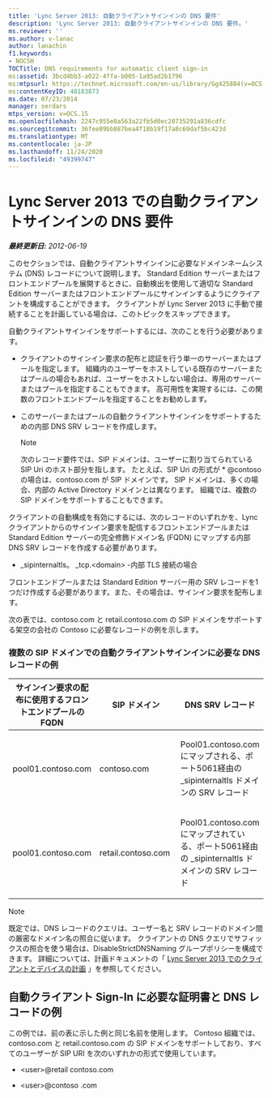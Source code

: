 ```yaml
---
title: 'Lync Server 2013: 自動クライアントサインインの DNS 要件'
description: 'Lync Server 2013: 自動クライアントサインインの DNS 要件。'
ms.reviewer: ''
ms.author: v-lanac
author: lanachin
f1.keywords:
- NOCSH
TOCTitle: DNS requirements for automatic client sign-in
ms:assetid: 3bcd4bb3-a022-4ffa-b005-1a95ad2b1796
ms:mtpsurl: https://technet.microsoft.com/en-us/library/Gg425884(v=OCS.15)
ms:contentKeyID: 48183873
ms.date: 07/23/2014
manager: serdars
mtps_version: v=OCS.15
ms.openlocfilehash: 2247c955e0a563a22fb5d0ec20735291a836cdfc
ms.sourcegitcommit: 36fee89bb887bea4f18b19f17a8c69daf5bc423d
ms.translationtype: MT
ms.contentlocale: ja-JP
ms.lasthandoff: 11/24/2020
ms.locfileid: "49399747"
---
```

# <a name="dns-requirements-for-automatic-client-sign-in-in-lync-server-2013"></a>Lync Server 2013 での自動クライアントサインインの DNS 要件

<div data-xmlns="http://www.w3.org/1999/xhtml">

<div class="topic" data-xmlns="http://www.w3.org/1999/xhtml" data-msxsl="urn:schemas-microsoft-com:xslt" data-cs="https://msdn.microsoft.com/">

<div data-asp="https://msdn2.microsoft.com/asp">



</div>

<div id="mainSection">

<div id="mainBody">

<span> </span>

_**最終更新日:** 2012-06-19_

このセクションでは、自動クライアントサインインに必要なドメインネームシステム (DNS) レコードについて説明します。 Standard Edition サーバーまたはフロントエンドプールを展開するときに、自動検出を使用して適切な Standard Edition サーバーまたはフロントエンドプールにサインインするようにクライアントを構成することができます。 クライアントが Lync Server 2013 に手動で接続することを計画している場合は、このトピックをスキップできます。

自動クライアントサインインをサポートするには、次のことを行う必要があります。

  - クライアントのサインイン要求の配布と認証を行う単一のサーバーまたはプールを指定します。 組織内のユーザーをホストしている既存のサーバーまたはプールの場合もあれば、ユーザーをホストしない場合は、専用のサーバーまたはプールを指定することもできます。 高可用性を実現するには、この関数のフロントエンドプールを指定することをお勧めします。

  - このサーバーまたはプールの自動クライアントサインインをサポートするための内部 DNS SRV レコードを作成します。
    
    <div>
    

    > [!NOTE]  
    > 次のレコード要件では、SIP ドメインは、ユーザーに割り当てられている SIP Uri のホスト部分を指します。 たとえば、SIP Uri の形式が * @contoso の場合は、contoso.com が SIP ドメインです。 SIP ドメインは、多くの場合、内部の Active Directory ドメインとは異なります。 組織では、複数の SIP ドメインをサポートすることもできます。

    
    </div>

クライアントの自動構成を有効にするには、次のレコードのいずれかを、Lync クライアントからのサインイン要求を配信するフロントエンドプールまたは Standard Edition サーバーの完全修飾ドメイン名 (FQDN) にマップする内部 DNS SRV レコードを作成する必要があります。

  - \_sipinternaltls。 \_tcp.\<domain\> -内部 TLS 接続の場合

フロントエンドプールまたは Standard Edition サーバー用の SRV レコードを1つだけ作成する必要があります。また、その場合は、サインイン要求を配布します。

次の表では、contoso.com と retail.contoso.com の SIP ドメインをサポートする架空の会社の Contoso に必要なレコードの例を示します。

### <a name="example-of-dns-records-required-for-automatic-client-sign-in-with-multiple-sip-domains"></a>複数の SIP ドメインでの自動クライアントサインインに必要な DNS レコードの例

<table>
<colgroup>
<col style="width: 33%" />
<col style="width: 33%" />
<col style="width: 33%" />
</colgroup>
<thead>
<tr class="header">
<th>サインイン要求の配布に使用するフロントエンドプールの FQDN</th>
<th>SIP ドメイン</th>
<th>DNS SRV レコード</th>
</tr>
</thead>
<tbody>
<tr class="odd">
<td><p>pool01.contoso.com</p></td>
<td><p>contoso.com</p></td>
<td><p>Pool01.contoso.com にマップされる、ポート5061経由の _sipinternaltls ドメインの SRV レコード</p></td>
</tr>
<tr class="even">
<td><p>pool01.contoso.com</p></td>
<td><p>retail.contoso.com</p></td>
<td><p>Pool01.contoso.com にマップされている、ポート5061経由の _sipinternaltls ドメインの SRV レコード</p></td>
</tr>
</tbody>
</table>


<div>


> [!NOTE]  
> 既定では、DNS レコードのクエリは、ユーザー名と SRV レコードのドメイン間の厳密なドメイン名の照合に従います。 クライアントの DNS クエリでサフィックスの照合を使う場合は、DisableStrictDNSNaming グループポリシーを構成できます。 詳細については、計画ドキュメントの「 <A href="lync-server-2013-planning-for-clients-and-devices.md">Lync Server 2013 でのクライアントとデバイスの計画</A> 」を参照してください。



</div>

<div>

## <a name="example-of-the-certificates-and-dns-records-required-for-automatic-client-sign-in"></a>自動クライアント Sign-In に必要な証明書と DNS レコードの例

この例では、前の表に示した例と同じ名前を使用します。 Contoso 組織では、contoso.com と retail.contoso.com の SIP ドメインをサポートしており、すべてのユーザーが SIP URI を次のいずれかの形式で使用しています。

  - \<user\>@retail contoso.com

  - \<user\>@contoso .com

</div>

</div>

<span> </span>

</div>

</div>

</div>

